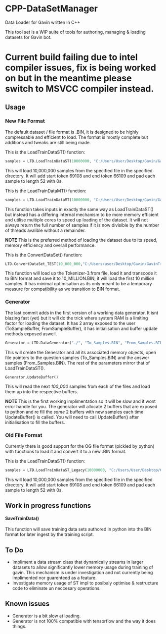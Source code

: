 # CPP-DataSetManager
Data Loader for Gavin written in C++

This tool set is a WIP suite of tools for authoring, managing & loading datasets for Gavin bot.

# Current build failing due to intel compiler issues, fix is being worked on but in the meantime please switch to MSVCC compiler instead.

## Usage

### New File Format
The default dataset / file format is .BIN, it is designed to be highly compressable and efficient to load. The format is mostly complete but additions and tweaks are still being made.

This is the LoadTrainDataST() function:
```python
samples = LTD.LoadTrainDataST(10000000, "C:/Users/User/Desktop/Gavin/GavinTraining/", "Tokenizer-3.to.BIN", 69108,66109, 52, 0)
```
This will load 10,000,000 samples from the specified file in the specified directory. It will add start token 69108 and end token 66109 and pad each sample to length 52 with 0s.

This is the LoadTrainDataMT() function:
```python
samples = LTD.LoadTrainDataMT(10000000, "C:/Users/User/Desktop/Gavin/GavinTraining/", "Tokenizer-3.to.BIN", 69108,66109, 52, 0)
```
This function takes inputs in exactly the same way as LoadTrainDataST() but instead has a differing internal mechanism to be more memory efficient and utilise multiple cores to speed up loading of the dataset. It will not always return the full number of samples if it is now divisible by the number of threads avalible without a remainder. 

**NOTE** This is the preferred method of loading the dataset due to its speed, memory efficiency and overall performance.

This is the ConvertDataSet() function:
```python
LTD.ConvertDataSet_TEST(10_000_000,"C:/Users/user/Desktop/Gavin/GavinTraining/Tokenizer-3.from", "./10_MILLION.BIN")
```
This function will load up the Tokenizer-3.from file, load it and transcode it to BIN format and save it to 10_MILLION.BIN, it will load the first 10 million samples.
It has minimal optimisation as its only meant to be a temporary measure for compatibility as we transition to BIN format.

### Generator
The last commit adds in the first version of a working data generator. It isnt blazing fast (yet) but it will do the trick where system RAM is a limiting factor for loading the dataset. It has 2 array exposed to the user (ToSampleBuffer, FromSampleBuffer), it has initialisation and buffer update methods exposed aswell.

```python
Generator = LTD.DataGenerator("./", "To_Samples.BIN", "From_Samples.BIN", 100_000, 69108, 66109, 52, 0)
```
This will create the Generator and all its associated memory objects, open file pointers to the question samples (To_Samples.BIN) and the answer samples (From_Samples.BIN). The rest of the parameters mirror that of LoadTrainDataST().

```python
Generator.UpdateBuffer()
```
This will read the next *100_000* samples from each of the files and load them up into the respective buffers.

**NOTE** This is the first working implimentation so it will be slow and it wont error handle for you. The generator will allocate 2 buffers that are exposed to python and re fill the *same* 2 buffers with new samples each time UpdateBuffer() is called. You will need to call UpdateBuffer() after initialisation to fill the buffers.

### Old File Format
Currently there is good support for the OG file format (pickled by python) with functions to load it and convert it to a new .BIN format.

This is the LoadTrainDataST() function:
```python
samples = LTD.LoadTrainDataST_Legacy(10000000, "C:/Users/User/Desktop/Gavin/GavinTraining/", "Tokenizer-3.to", 69108,66109, 52, 0)
```
This will load 10,000,000 samples from the specified file in the specified directory. It will add start token 69108 and end token 66109 and pad each sample to length 52 with 0s.

## Work in progress functions
#### SaveTrainData()
This function will save training data sets authored in python into the BIN format for later ingest by the training script.

## To Do
* Impliment a data stream class that dynamically streams in larger datasets to allow significantly lower memory usage during training of gavin. This mechanism is under investigation and not currently being implimented nor guarenteed as a feature.
* Investigate memory usage of ST impl to posibaly optimise & restructure code to eliminate un neccesary operations.

## Known issues
- Generator is a bit slow at loading.
- Generator is not 100% compatible with tensorflow and the way it does things.
